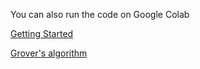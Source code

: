 You can also run the code on Google Colab 

[Getting Started](https://colab.research.google.com/drive/1bajpgqy9PdPwF1oNSAkKbt28S3fovgTD?usp=sharing) 

[Grover's algorithm]()